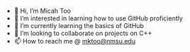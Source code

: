 - 👋 Hi, I’m Micah Too
- 👀 I’m interested in learning how to use GitHub proficiently
- 🌱 I’m currently learning the basics of GitHub
- 💞️ I’m looking to collaborate on projects on C++
- 📫 How to reach me @ mktoo@nmsu.edu 

<!---
mktoon/mktoon is a ✨ special ✨ repository because its `README.md` (this file) appears on your GitHub profile.
You can click the Preview link to take a look at your changes.
--->
